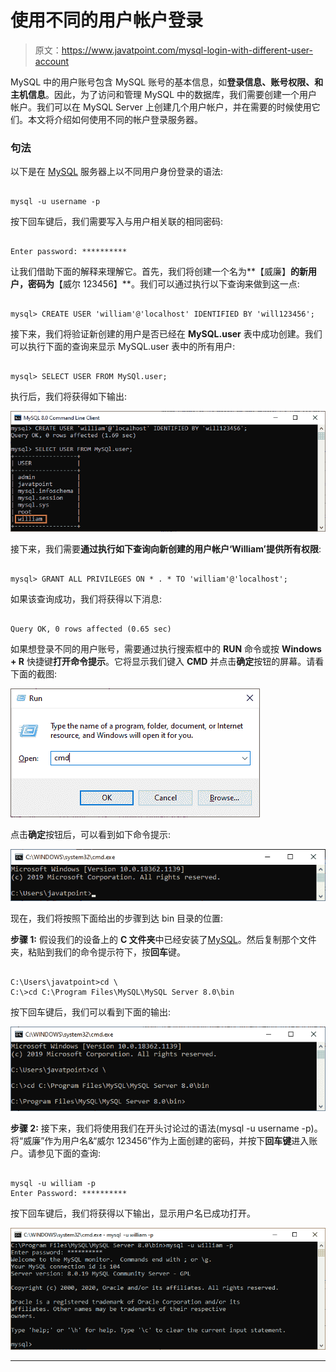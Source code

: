 # 使用不同的用户帐户登录

> 原文：<https://www.javatpoint.com/mysql-login-with-different-user-account>

MySQL 中的用户账号包含 MySQL 账号的基本信息，如**登录信息、账号权限、**和**主机信息**。因此，为了访问和管理 MySQL 中的数据库，我们需要创建一个用户帐户。我们可以在 MySQL Server 上创建几个用户帐户，并在需要的时候使用它们。本文将介绍如何使用不同的帐户登录服务器。

### 句法

以下是在 [MySQL](https://www.javatpoint.com/mysql-tutorial) 服务器上以不同用户身份登录的语法:

```

mysql -u username -p 

```

按下回车键后，我们需要写入与用户相关联的相同密码:

```

Enter password: ********** 

```

让我们借助下面的解释来理解它。首先，我们将创建一个名为**【威廉】**的新用户，密码为**【威尔 123456】**。我们可以通过执行以下查询来做到这一点:

```

mysql> CREATE USER 'william'@'localhost' IDENTIFIED BY 'will123456';

```

接下来，我们将验证新创建的用户是否已经在 **MySQL.user** 表中成功创建。我们可以执行下面的查询来显示 MySQL.user 表中的所有用户:

```

mysql> SELECT USER FROM MySQl.user;

```

执行后，我们将获得如下输出:

![MySQL Login with Different User Account](img/5dfc009f46b019df6dfd7a114fb70a52.png)

接下来，我们需要**通过执行如下查询向新创建的用户帐户‘William’提供所有权限**:

```

mysql> GRANT ALL PRIVILEGES ON * . * TO 'william'@'localhost';

```

如果该查询成功，我们将获得以下消息:

```

Query OK, 0 rows affected (0.65 sec)

```

如果想登录不同的用户账号，需要通过执行搜索框中的 **RUN** 命令或按 **Windows + R** 快捷键**打开命令提示**。它将显示我们键入 **CMD** 并点击**确定**按钮的屏幕。请看下面的截图:

![MySQL Login with Different User Account](img/4a0d0a8dac0707aa563151918880184b.png)

点击**确定**按钮后，可以看到如下命令提示:

![MySQL Login with Different User Account](img/015ab6b2dc92815f3bbbf3a6b197a8d5.png)

现在，我们将按照下面给出的步骤到达 bin 目录的位置:

**步骤 1:** 假设我们的设备上的 **C 文件夹**中已经安装了[MySQL](https://www.javatpoint.com/how-to-install-mysql)。然后复制那个文件夹，粘贴到我们的命令提示符下，按**回车**键。

```

C:\Users\javatpoint>cd \
C:\>cd C:\Program Files\MySQL\MySQL Server 8.0\bin

```

按下回车键后，我们可以看到下面的输出:

![MySQL Login with Different User Account](img/fa2b27d7b4589a2cf73d5493baf55581.png)

**步骤 2:** 接下来，我们将使用我们在开头讨论过的语法(mysql -u username -p)。将“威廉”作为用户名&“威尔 123456”作为上面创建的密码，并按下**回车键**进入账户。请参见下面的查询:

```

mysql -u william -p
Enter Password: **********

```

按下回车键后，我们将获得以下输出，显示用户名已成功打开。

![MySQL Login with Different User Account](img/afb23e25a55719e6ffa87119e17aea31.png)

* * *